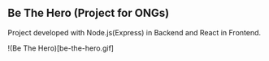 ## Be The Hero (Project for ONGs)

Project developed with Node.js(Express) in Backend and React in Frontend.

!(Be The Hero)[be-the-hero.gif]